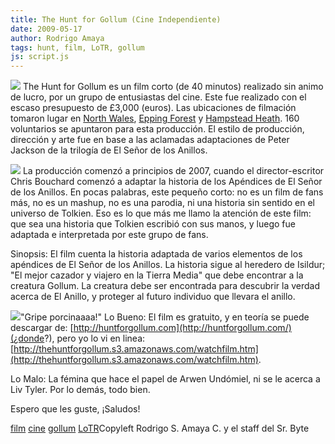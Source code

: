 ```yaml
---
title: The Hunt for Gollum (Cine Independiente)
date: 2009-05-17
author: Rodrigo Amaya
tags: hunt, film, LoTR, gollum
js: script.js
---
```


[![](http://3.bp.blogspot.com/_ayvorITawE4/ShAyRV-3e5I/AAAAAAAAB94/ZRvpVJoFG1Y/s320/banner20.jpg)](http://3.bp.blogspot.com/_ayvorITawE4/ShAyRV-3e5I/AAAAAAAAB94/ZRvpVJoFG1Y/s1600-h/banner20.jpg)
The Hunt for Gollum es un film corto
      (de 40 minutos) realizado sin animo de lucro, por un grupo de entusiastas del cine. Este fue
      realizado con el escaso presupuesto de £3,000 (euros). Las ubicaciones de filmación tomaron
      lugar en [North Wales](http://en.wikipedia.org/wiki/North_Wales), [Epping Forest](http://en.wikipedia.org/wiki/Epping_Forest) y [Hampstead Heath](http://en.wikipedia.org/wiki/Hampstead_Heath). 160 voluntarios se apuntaron para esta
      producción. El estilo de producción, dirección y arte fue en base a las aclamadas adaptaciones
      de Peter Jackson de la trilogía de El Señor de los Anillos.

[![](http://1.bp.blogspot.com/_ayvorITawE4/ShAyRtvMrZI/AAAAAAAAB-A/uVyDtUwmzjw/s320/Huntforgollumposter1.jpg)](http://1.bp.blogspot.com/_ayvorITawE4/ShAyRtvMrZI/AAAAAAAAB-A/uVyDtUwmzjw/s1600-h/Huntforgollumposter1.jpg)
La
      producción comenzó a principios de 2007, cuando el director-escritor Chris Bouchard comenzó a
      adaptar la historia de los Apéndices de El Señor de los Anillos.
En pocas palabras,
      este pequeño corto: no es un film de fans más, no es un mashup, no es una parodia, ni una
      historia sin sentido en el universo de Tolkien. Eso es lo que más me llamo la atención de este
      film: que sea una historia que Tolkien escribió con sus manos, y luego fue adaptada e
      interpretada por este grupo de fans.

Sinopsis:
El film cuenta la historia
      adaptada de varios elementos de los apéndices de El Señor de los Anillos. La historia sigue al
      heredero de Isildur; "El mejor cazador y viajero en la Tierra Media" que debe encontrar a la
      creatura Gollum. La creatura debe ser encontrada para descubrir la verdad acerca de El Anillo,
      y proteger al futuro individuo que llevara el anillo.

[![](http://1.bp.blogspot.com/_ayvorITawE4/ShAyRVPF7OI/AAAAAAAAB9w/zA2UGVk-NZc/s320/about.gif)](http://1.bp.blogspot.com/_ayvorITawE4/ShAyRVPF7OI/AAAAAAAAB9w/zA2UGVk-NZc/s1600-h/about.gif)"Gripe
      porcinaaaa!"
Lo
      Bueno:
El film es gratuito, y en teoría se puede descargar de: [http://huntforgollum.com](http://huntforgollum.com/)(¿donde?),
pero yo lo vi en linea: [http://thehuntforgollum.s3.amazonaws.com/watchfilm.htm](http://thehuntforgollum.s3.amazonaws.com/watchfilm.htm).

Lo Malo:
La
      fémina que hace el papel de Arwen Undómiel, ni se le acerca a Liv Tyler. Por lo demás, todo
      bien.

Espero que les guste, ¡Saludos!

[film](http://www.blogalaxia.com/tags/film) [cine](http://www.blogalaxia.com/tags/cine) [gollum](http://www.blogalaxia.com/tags/gollum) [LoTR](http://www.blogalaxia.com/tags/lotr)Copyleft Rodrigo S. Amaya C. y el staff del Sr.
      Byte
